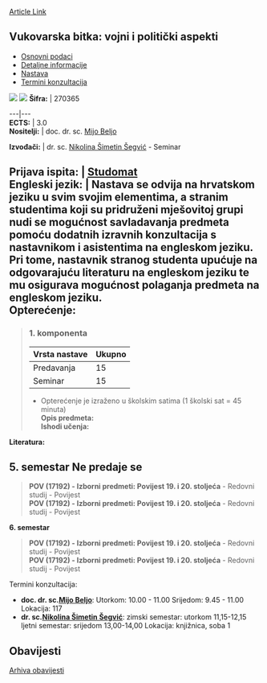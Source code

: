 [Article Link](https://www.fhs.hr/predmet/vbvpa_a)

## Vukovarska bitka: vojni i politički aspekti
  * [Osnovni podaci](https://www.fhs.hr/predmet/vbvpa_a#v1id-523841_758692_1_0 "Osnovni podaci")
  * [Detaljne informacije](https://www.fhs.hr/predmet/vbvpa_a#v1id-523841_758692_1_1 "Detaljne informacije")
  * [Nastava](https://www.fhs.hr/predmet/vbvpa_a#v1id-523841_758692_1_2 "Nastava")
  * [Termini konzultacija](https://www.fhs.hr/predmet/vbvpa_a#v1id-523841_758692_1_3 "Termini konzultacija")


[![](https://www.fhs.hr/img/flags/gif/hr.gif)](https://www.fhs.hr/predmet/vbvpa_a) [![](https://www.fhs.hr/img/flags/gif/gb.gif)](https://www.fhs.hr/en/course/mapaotbov_a)
**Šifra:** |  270365  
  
---|---  
**ECTS:** |  3.0   
**Nositelji:** |  doc. dr. sc. [Mijo Beljo](https://www.fhs.hr/djelatnik/mijo.beljo)   
  
**Izvođači:** |  dr. sc. [Nikolina Šimetin Šegvić](https://www.fhs.hr/djelatnik/nikolina.simetin_segvic) - Seminar  
  
**Prijava ispita:** |  [Studomat](http://www.isvu.hr/studomat)  
**Engleski jezik:** |  Nastava se odvija na hrvatskom jeziku u svim svojim elementima, a stranim studentima koji su pridruženi mješovitoj grupi nudi se mogućnost savladavanja predmeta pomoću dodatnih izravnih konzultacija s nastavnikom i asistentima na engleskom jeziku. Pri tome, nastavnik stranog studenta upućuje na odgovarajuću literaturu na engleskom jeziku te mu osigurava mogućnost polaganja predmeta na engleskom jeziku.   
**Opterećenje:**  
---  
> ### 1. komponenta
> | Vrsta nastave | Ukupno  
> ---|---  
> Predavanja | 15  
> Seminar | 15  
> * Opterećenje je izraženo u školskim satima (1 školski sat = 45 minuta)   
**Opis predmeta:**  
> **Ishodi učenja:**  

  
**Literatura:**  

  
**5. semestar** Ne predaje se  
---  
> **POV (17192) - Izborni predmeti: Povijest 19. i 20. stoljeća** - Redovni studij - Povijest  
>  **POV (17192) - Izborni predmeti: Povijest 19. i 20. stoljeća** - Redovni studij - Povijest  
>   
  
**6. semestar**  
> **POV (17192) - Izborni predmeti: Povijest 19. i 20. stoljeća** - Redovni studij - Povijest  
>  **POV (17192) - Izborni predmeti: Povijest 19. i 20. stoljeća** - Redovni studij - Povijest  
>   
Termini konzultacija: 
  * **doc. dr. sc.[Mijo Beljo](https://www.fhs.hr/djelatnik/mijo.beljo)**: 
Utorkom: 10.00 - 11.00
Srijedom: 9.45 - 11.00
Lokacija: 117 
  * **dr. sc.[Nikolina Šimetin Šegvić](https://www.fhs.hr/djelatnik/nikolina.simetin_segvic)**: 
zimski semestar: utorkom 11,15-12,15
ljetni semestar: srijedom 13,00-14,00
Lokacija: knjižnica, soba 1 


## Obavijesti
[Arhiva obavijesti](https://www.fhs.hr/predmet/vbvpa_a?@=21ndt#news_124446 "Arhiva obavijesti")
